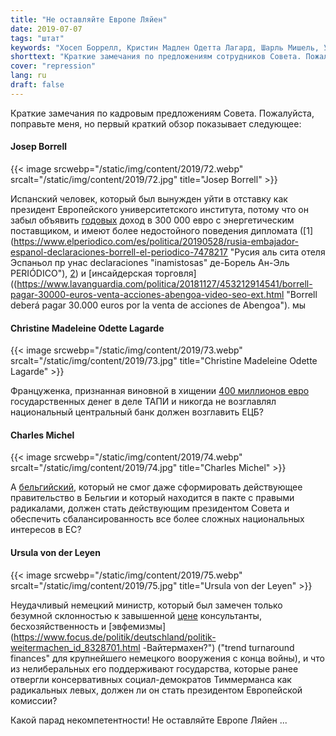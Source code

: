 ```yaml
---
title: "Не оставляйте Европе Ляйен"
date: 2019-07-07
tags: "штат"
keywords: "Хосеп Боррелл, Кристин Мадлен Одетта Лагард, Шарль Мишель, Урсула фон дер Ляйен, Европа, Европейский парламент, Европейская комиссия, президент Европы"
shorttext: "Краткие замечания по предложениям сотрудников Совета. Пожалуйста, поправьте меня, но краткий первый взгляд показывает следующее"
cover: "repression"
lang: ru
draft: false
---
```


Краткие замечания по кадровым предложениям Совета. Пожалуйста, поправьте меня, но первый краткий обзор показывает следующее:

#### Josep Borrell

{{< image srcwebp="/static/img/content/2019/72.webp" srcalt="/static/img/content/2019/72.jpg" title="Josep Borrell" >}}

Испанский человек, который был вынужден уйти в отставку как президент Европейского университетского института, потому что он забыл объявить [годовых](https://www.politico.eu/article/borrell-forced-to-resign-over-energy-interests/ "Борель вынуждена уйти из-за энергетических интересов") доход в 300 000 евро с энергетическим поставщиком, и имеют более недостойного поведения дипломата ([1](https://www.elperiodico.com/es/politica/20190528/rusia-embajador-espanol-declaraciones-borrell-el-periodico-7478217 "Русия аль сита отеля Эспаньол пр унас declaraciones "inamistosas" де-Борель Ан-Эль PERIÓDICO"), [2](https://www.heise.de/tp/features/Spanien-veraergert-Mexiko-will-Entschuldigung-fuer-die-Eroberung-4353871.html "https://www.heise.de/tp/features/Spanien-veraergert-Mexiko-will-Entschuldigung-fuer-die-Eroberung-4353871.html")) и [инсайдерская торговля]((https://www.lavanguardia.com/politica/20181127/453212914541/borrell-pagar-30000-euros-venta-acciones-abengoa-video-seo-ext.html "Borrell deberá pagar 30.000 euros por la venta de acciones de Abengoa"). мы

#### Christine Madeleine Odette Lagarde

{{< image srcwebp="/static/img/content/2019/73.webp" srcalt="/static/img/content/2019/73.jpg" title="Christine Madeleine Odette Lagarde" >}}

Француженка, признанная виновной в хищении [400 миллионов евро](https://www.haz.de/Nachrichten/Politik/Deutschland-Welt/Gericht-spricht-IWF-Chefin-Lagarde-schuldig "Gericht spricht IWF-Chefin Lagarde schuldig") государственных денег в деле ТАПИ и никогда не возглавлял национальный центральный банк должен возглавить ЕЦБ?

#### Charles Michel

{{< image srcwebp="/static/img/content/2019/74.webp" srcalt="/static/img/content/2019/74.jpg" title="Charles Michel" >}}

A [бельгийский](https://www.euractiv.com/section/future-eu/news/charles-michel-the-compromise-builder "Шарль Мишель, строитель компромиссов"), который не смог даже сформировать действующее правительство в Бельгии и который находится в пакте с правыми радикалами, должен стать действующим президентом Совета и обеспечить сбалансированность все более сложных национальных интересов в ЕС?

#### Ursula von der Leyen

{{< image srcwebp="/static/img/content/2019/75.webp" srcalt="/static/img/content/2019/75.jpg" title="Ursula von der Leyen" >}}

Неудачливый немецкий министр, который был замечен только безумной склонностью к завышенной [цене](https://www.zeit.de/politik/deutschland/2016-07/ursula-von-der-leyen-berater-ruestung-ausgaben "300 Millionen für externe Berater") консультанты, бесхозяйственность и [эвфемизмы](https://www.focus.de/politik/deutschland/politik-weitermachen_id_8328701.html -Вайтермахен?") ("trend turnaround finances" для крупнейшего немецкого вооружения с конца войны), и что из нелиберальных его поддерживают государства, которые ранее отвергли консервативных социал-демократов Тиммерманса как радикальных левых, должен ли он стать президентом Европейской комиссии?

Какой парад некомпетентности! Не оставляйте Европе Ляйен ...
